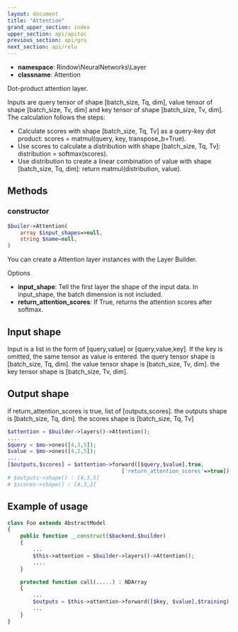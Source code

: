```yaml
---
layout: document
title: "Attention"
grand_upper_section: index
upper_section: api/apitoc
previous_section: api/gru
next_section: api/relu
---
```


- **namespace**: Rindow\NeuralNetworks\Layer
- **classname**: Attention

Dot-product attention layer.

Inputs are query tensor of shape [batch_size, Tq, dim], value tensor of shape [batch_size, Tv, dim] and key tensor of shape [batch_size, Tv, dim].
The calculation follows the steps:

+ Calculate scores with shape [batch_size, Tq, Tv] as a query-key dot product: scores = matmul(query, key, transpose_b=True).
+ Use scores to calculate a distribution with shape [batch_size, Tq, Tv]: distribution = softmax(scores).
+ Use distribution to create a linear combination of value with shape [batch_size, Tq, dim]: return matmul(distribution, value).


Methods
-------

### constructor
```php
$builer->Attention(
    array $input_shapes=>null,
    string $name=null,
)
```
You can create a Attention layer instances with the Layer Builder.


Options

- **input_shape**: Tell the first layer the shape of the input data. In input_shape, the batch dimension is not included.
- **return_attention_scores**: If True, returns the attention scores after softmax.

Input shape
-----------
Input is a list in the form of [query,value] or [query,value,key].
If the key is omitted, the same tensor as value is entered.
the query tensor shape is [batch_size, Tq, dim].
the value tensor shape is [batch_size, Tv, dim].
the key tensor shape is [batch_size, Tv, dim].

Output shape
------------
if return_attention_scores is true, list of [outputs,scores].
the outputs shape is [batch_size, Tq, dim].
the scores shape is [batch_size, Tq, Tv]

```php
$attention = $builder->layers()->Attention();
....
$query = $mo->ones([4,3,5]);
$value = $mo->ones([4,2,5]);
....
[$outputs,$scores] = $attention->forward([$query,$value],true,
                                    ['return_attention_scores'=>true]);
# $outputs->shape() : [4,3,5]
# $scores->shape() : [4,3,2]
```

Example of usage
----------------

```php
class Foo extends AbstractModel
{
    public function __construct($backend,$builder)
    {
        ...
        $this->attention = $builder->layers()->Attention();
        ....
    }

    protected function call(.....) : NDArray
    {
        ...
        $outputs = $this->attention->forward([$key, $value],$training);
        ...
    }
}
```
